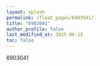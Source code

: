 ```yaml
---
layout: splash
permalink: /float_pages/6903041/
title: "6903041"
author_profile: false
last_modified_at: 2025-06-13
toc: false
---
```

 
6903041
